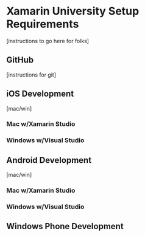 Xamarin University Setup Requirements
========================

[instructions to go here for folks]

GitHub
------
[instructions for git]


iOS Development
---------------
[mac/win]

### Mac w/Xamarin Studio

### Windows w/Visual Studio

Android Development
-------------------
[mac/win]

### Mac w/Xamarin Studio

### Windows w/Visual Studio


Windows Phone Development
-------------------------
